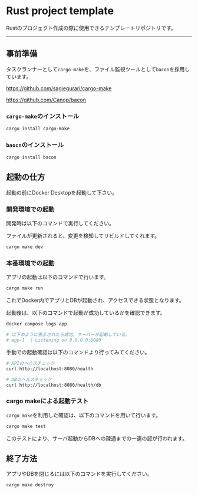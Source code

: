 # Rust project template

Rustのプロジェクト作成の際に使用できるテンプレートリポジトリです。

---

## 事前準備

タスクランナーとして`cargo-make`を、ファイル監視ツールとして`bacon`を採用しています。

https://github.com/sagiegurari/cargo-make

https://github.com/Canop/bacon

### `cargo-make`のインストール

```sh
cargo install cargo-make
```

### `baocn`のインストール

```sh
cargo install bacon
```

## 起動の仕方

起動の前にDocker Desktopを起動して下さい。

### 開発環境での起動

開発時は以下のコマンドで実行してください。

ファイルが更新されると、変更を検知してリビルドしてくれます。

```sh
cargo make dev
```

### 本番環境での起動

アプリの起動は以下のコマンドで行います。

```sh
cargo make run
```

これでDocker内でアプリとDBが起動され、アクセスできる状態となります。

起動後は、以下のコマンドで起動が成功しているかを確認できます。

```sh
docker compose logs app

# 以下のように表示されたら成功。サーバーが起動している。
# app-1  | Listening on 0.0.0.0:8080
```

手動での起動確認は以下のコマンドより行ってみてください。

```sh
# APIのヘルスチェック
curl http://localhost:8080/health

# DBのヘルスチェック
curl http://localhost:8080/health/db
```

### cargo makeによる起動テスト

`cargo make`を利用した確認は、以下のコマンドを用いて行います。

```sh
cargo make test
```

このテストにより、サーバ起動からDBへの疎通までの一連の認が行われます。

## 終了方法

アプリやDBを閉じるには以下のコマンドを実行してください。

```sh
cargo make destroy
```
